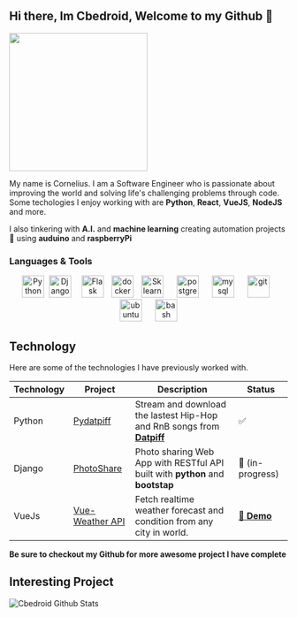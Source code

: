 ## Hi there, Im Cbedroid, Welcome to my Github 👋

<img src="https://user-images.githubusercontent.com/54720725/105557784-0cf66680-5cdb-11eb-84c9-0498e80d2ec7.png" height="250px">

My name is Cornelius. I am a Software Engineer who is passionate about improving the world and solving life's challenging problems through code. Some techologies I enjoy working with are **Python**, **React**, **VueJS**, **NodeJS** and more. 

I also tinkering with **A.I.** and **machine learning** creating automation projects :robot:  using  **auduino** and **raspberryPi** 


### Languages & Tools 

<p align="center">
	<img title="Python" src="https://i.imgur.com/kYqNRW2.png" height="40"/>
 	<img title="Django" src="https://automationpanda.files.wordpress.com/2017/09/django-logo-negative.png" height="40" hspace="5"/>
	<img title="Flask" src="https://i.imgur.com/3PrfweW.png" height="40" hspace="10"/>
  <img src="https://i.imgur.com/O1dfbU2.png" alt="docker" height="40"/>
  <img title="Sklearn" src="https://rb.gy/qkumh0" height="40" hspace="10"/>
	<img src="https://www.fullstackpython.com/img/logos/postgresql.jpg" alt="postgres" height="40" hspace="10"/>
	<img src="https://i.imgur.com/DG1ai5x.png" alt="mysql" height="40" hspace="10"/>
 	<img src="https://miro.medium.com/max/3200/1*8fPMdk2Cd5iJQ7dI7jXCbA.jpeg" alt="git" height="40" hspace="10"/>
	<img src="https://i.imgur.com/wiYdaql.png" alt="ubuntu" height="40" hspace="10"/>
	<img src="https://i.imgur.com/8ChUMCl.png" alt="bash" height="40" hspace="10"/>
	
</p>

## Technology
Here are some of the technologies I have previously worked with.

| Technology | Project | Description | Status|
------| ------|-----|-------|
Python | [Pydatpiff](https://github.com/cbedroid/pydatpiff) | Stream and download the lastest Hip-Hop and RnB songs from [**Datpiff**](https://www.datpiff.com) | :white_check_mark: 
Django | [PhotoShare](https://github.com/cbedroid/Photo-Share) |Photo sharing Web App with RESTful API built with **python** and **bootstap** | :construction: (in-progress) |
VueJs | [Vue-Weather API](https://github.com/cbedroid/vue-weather-app)| Fetch realtime weather forecast and condition from any city in world. | <a href="https://cbedroid.github.io/vue-weather-app/" target="_blank"> :rocket: **Demo**</a> |
  
**Be sure to checkout my Github for more awesome project I have complete**

## Interesting Project
<img src="https://github-readme-stats.vercel.app/api?username=cbedroid&show_icons=true&theme=tokyonight"  alt="Cbedroid Github Stats" >


<!--
**cbedroid/cbedroid** is a ✨ _special_ ✨ repository because its `README.md` (this file) appears on your GitHub profile.

Here are some ideas to get you started:

- 🔭 I’m currently working on ...
- 🌱 I’m currently learning 
- 👯 I’m looking to collaborate on ...
- 🤔 I’m looking for help with ...
- 💬 Ask me about ...
- 📫 How to reach me: ...
- 😄 Pronouns: ...
- ⚡ Fun fact: ...
-->
